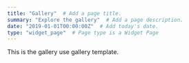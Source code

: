 ```yaml
---
title: "Gallery"  # Add a page title.
summary: "Explore the gallery"  # Add a page description.
date: "2019-01-01T00:00:00Z"  # Add today's date.
type: "widget_page"  # Page type is a Widget Page
---
```





This is the gallery use gallery template.
